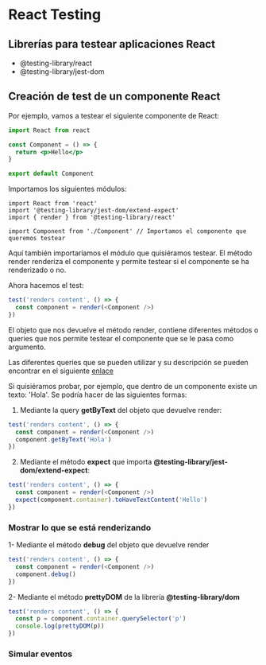# React Testing

## Librerías para testear aplicaciones React

- @testing-library/react
- @testing-library/jest-dom

## Creación de test de un componente React

Por ejemplo, vamos a testear el siguiente componente de React:

```jsx
import React from react

const Component = () => {
  return <p>Hello</p>
}

export default Component
```


Importamos los siguientes módulos:

```tsx
import React from 'react'
import '@testing-library/jest-dom/extend-expect'
import { render } from '@testing-library/react'

import Component from './Component' // Importamos el componente que queremos testear
```

Aquí también importaríamos el módulo que quisiéramos testear.
El método render renderiza el componente y permite testear si el componente se ha renderizado o no.

Ahora hacemos el test:

```js
test('renders content', () => {
  const component = render(<Component />)
})
```

El objeto que nos devuelve el método render, contiene diferentes métodos o queries que nos permite testear el componente que se le pasa como argumento.

Las diferentes queries que se pueden utilizar y su descripción se pueden encontrar en el siguiente [enlace](https://testing-library.com/docs/react-testing-library/cheatsheet/#queries)

Si quisiéramos probar, por ejemplo, que dentro de un componente existe un texto: 'Hola'. Se podría hacer de las siguientes formas:

1. Mediante la query **getByText** del objeto que devuelve render:

```js
test('renders content', () => {
  const component = render(<Component />)
  component.getByText('Hola')
})
```

2. Mediante el método **expect** que importa **@testing-library/jest-dom/extend-expect**:

```js
test('renders content', () => {
  const component = render(<Component />)
  expect(component.container).toHaveTextContent('Hello')
})
```

### Mostrar lo que se está renderizando

1- Mediante el método **debug** del objeto que devuelve render

```js
test('renders content', () => {
  const component = render(<Component />)
  component.debug()
})
```

2- Mediante el método **prettyDOM** de la librería **@testing-library/dom**

```js
test('renders content', () => {
  const p = component.container.querySelector('p')
  console.log(prettyDOM(p))
})
```

### Simular eventos


